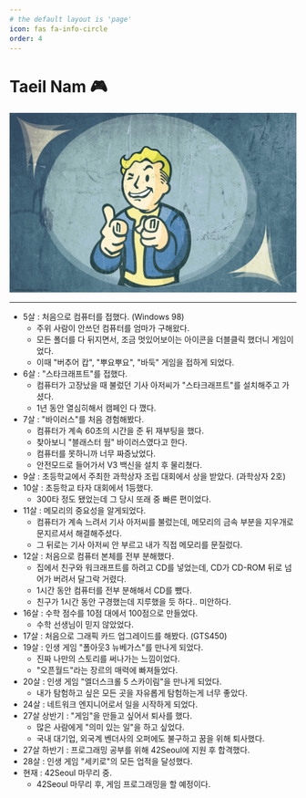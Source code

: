 ```yaml
---
# the default layout is 'page'
icon: fas fa-info-circle
order: 4
---
```


# Taeil Nam 🎮
![image](/assets/img/about/fallout.jpg)

---

- 5살 : 처음으로 컴퓨터를 접했다. (Windows 98)
	- 주위 사람이 안쓰던 컴퓨터를 엄마가 구해왔다.
	- 모든 폴더를 다 뒤지면서, 조금 멋있어보이는 아이콘을 더블클릭 했더니 게임이었다.
	- 이때 "버추어 캅", "뿌요뿌요", "바둑" 게임을 접하게 되었다.
- 6살 : "스타크래프트"를 접했다.
	- 컴퓨터가 고장났을 때 불렀던 기사 아저씨가 "스타크래프트"를 설치해주고 가셨다.
	- 1년 동안 열심히해서 캠페인 다 깼다.
- 7살 : "바이러스"를 처음 경험해봤다.
	- 컴퓨터가 계속 60초의 시간을 준 뒤 재부팅을 했다.
	- 찾아보니 "블래스터 웜" 바이러스였다고 한다.
	- 컴퓨터를 못하니까 너무 짜증났었다.
	- 안전모드로 들어가서 V3 백신을 설치 후 물리쳤다.
- 9살 : 초등학교에서 주최한 과학상자 조립 대회에서 상을 받았다. (과학상자 2호)
- 10살 : 초등학교 타자 대회에서 1등했다.
	- 300타 정도 됐었는데 그 당시 또래 중 빠른 편이었다.
- 11살 : 메모리의 중요성을 알게되었다.
	- 컴퓨터가 계속 느려서 기사 아저씨를 불렀는데, 메모리의 금속 부분을 지우개로 문지르셔서 해결해주셨다.
	- 그 뒤로는 기사 아저씨 안 부르고 내가 직접 메모리를 문질렀다.
- 12살 : 처음으로 컴퓨터 본체를 전부 분해했다.
	- 집에서 친구와 워크래프트를 하려고 CD를 넣었는데, CD가 CD-ROM 뒤로 넘어가 버려서 달그락 거렸다.
	- 1시간 동안 컴퓨터를 전부 분해해서 CD를 뺐다.
	- 친구가 1시간 동안 구경했는데 지루했을 듯 하다.. 미안하다.
- 16살 : 수학 점수를 10점 대에서 100점으로 만들었다.
	- 수학 선생님이 믿지 않았었다.
- 17살 : 처음으로 그래픽 카드 업그레이드를 해봤다. (GTS450)
- 19살 : 인생 게임 "폴아웃3 뉴베가스"를 만나게 되었다.
	- 진짜 나만의 스토리를 써나가는 느낌이었다.
	- "오픈월드"라는 장르의 매력에 빠져들었다.
- 20살 : 인생 게임 "엘더스크롤 5 스카이림"을 만나게 되었다.
	- 내가 탐험하고 싶은 모든 곳을 자유롭게 탐험하는게 너무 좋았다.
- 24살 : 네트워크 엔지니어로서 일을 시작하게 되었다.
- 27살 상반기 : "게임"을 만들고 싶어서 퇴사를 했다.
	- 많은 사람에게 "의미 있는 일"을 하고 싶었다.
	- 국내 대기업, 외국계 벤더사의 오퍼에도 불구하고 꿈을 위해 퇴사했다.
- 27살 하반기 : 프로그래밍 공부를 위해 42Seoul에 지원 후 합격했다.
- 28살 : 인생 게임 "세키로"의 모든 업적을 달성했다.
- 현재 : 42Seoul 마무리 중.
	- 42Seoul 마무리 후, 게임 프로그래밍을 할 예정이다.


